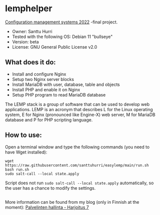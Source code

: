 # lemphelper
[Configuration management systems 2022](https://terokarvinen.com/2021/configuration-management-systems-2022-spring/) -final project.

- Owner: Santtu Hurri
- Tested with the following OS: Debian 11 "bullseye"  
- Version: beta
- License: GNU General Public License v2.0

## What does it do: 
- Install and configure Nginx
- Setup two Nginx server blocks
- Install MariaDB with user, database, table and objects
- Install PHP and enable it on Nginx
- Setup PHP program to read MariaDB database

The LEMP stack is a group of software that can be used to develop web applications. LEMP is an acronym that describes L for the Linux operating system, E for Nginx (pronounced like Engine-X) web server, M for MariaDB database and P for PHP scripting language.
## How to use:
Open a terminal window and type the following commands (you need to have Wget installed):
```
wget https://raw.githubusercontent.com/santtuhurri/easylemp/main/run.sh
bash run.sh
sudo salt-call --local state.apply
```
Script does not run `sudo salt-call --local state.apply` automatically, so the user has a chance to modify the settings.
##
More information can be found from my blog (only in Finnish at the moment): [Palvelinten hallinta - Harjoitus 7](https://hurrisanttu.wordpress.com/2022/05/15/palvelinten-hallinta-harjoitus-7/)
